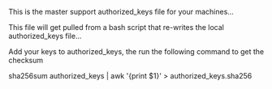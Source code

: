 This is the master support authorized_keys file for your machines...


This file will get pulled from a bash script that re-writes the local authorized_keys file...

Add your keys to authorized_keys, the run the following command to get the checksum

sha256sum authorized_keys | awk '{print $1}' > authorized_keys.sha256

